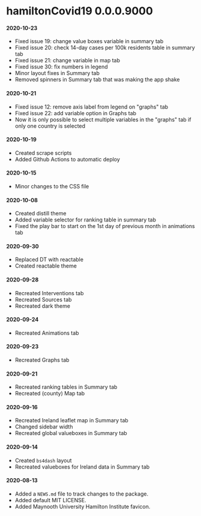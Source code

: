 # hamiltonCovid19 0.0.0.9000

#### 2020-10-23
* Fixed issue 19: change value boxes variable in summary tab
* Fixed issue 20: check 14-day cases per 100k residents table in summary tab
* Fixed issue 21: change variable in map tab
* Fixed issue 30: fix numbers in legend
* Minor layout fixes in Summary tab
* Removed spinners in Summary tab that was making the app shake

#### 2020-10-21
* Fixed issue 12: remove axis label from legend on "graphs" tab
* Fixed issue 22: add variable option in Graphs tab
* Now it is only possible to select multiple variables in the "graphs" tab if only one country is selected

#### 2020-10-19
* Created scrape scripts
* Added Github Actions to automatic deploy

#### 2020-10-15
* Minor changes to the CSS file

#### 2020-10-08
* Created distill theme
* Added variable selector for ranking table in summary tab
* Fixed the play bar to start on the 1st day of previous month in animations tab

#### 2020-09-30
* Replaced DT with reactable
* Created reactable theme

#### 2020-09-28
* Recreated Interventions tab
* Recreated Sources tab
* Recreated dark theme

#### 2020-09-24
* Recreated Animations tab

#### 2020-09-23
* Recreated Graphs tab

#### 2020-09-21
* Recreated ranking tables in Summary tab
* Recreated (county) Map tab

#### 2020-09-16
* Recreated Ireland leaflet map in Summary tab
* Changed sidebar width
* Recreated global valueboxes in Summary tab

#### 2020-09-14
* Created `bs4dash` layout
* Recreated valueboxes for Ireland data in Summary tab

#### 2020-08-13
* Added a `NEWS.md` file to track changes to the package.
* Added default MIT LICENSE.
* Added Maynooth University Hamilton Institute favicon.
